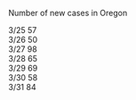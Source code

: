 
Number of new cases in Oregon

3/25 57  
3/26 50  
3/27 98  
3/28 65  
3/29 69  
3/30 58  
3/31 84
